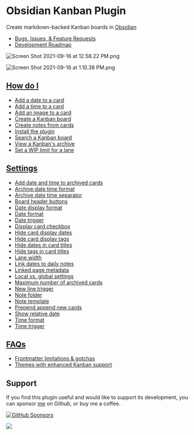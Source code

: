 # Obsidian Kanban Plugin

Create markdown-backed Kanban boards in [Obsidian](https://obsidian.md/)

- [Bugs, Issues, & Feature Requests](https://github.com/mgmeyers/obsidian-kanban/issues)
- [Development Roadmap](https://github.com/mgmeyers/obsidian-kanban/projects/1)

![Screen Shot 2021-09-16 at 12.58.22 PM.png](https://matthewmeye.rs/obsidian-kanban/Assets/Screen%20Shot%202021-09-16%20at%2012.58.22%20PM.png)

![Screen Shot 2021-09-16 at 1.10.38 PM.png](https://matthewmeye.rs/obsidian-kanban/Assets/Screen%20Shot%202021-09-16%20at%201.10.38%20PM.png)

## [How do I](https://matthewmeye.rs/obsidian-kanban/How%20do%20I/index)

- [Add a date to a card](https://matthewmeye.rs/obsidian-kanban/How%20do%20I/Add%20a%20date%20to%20a%20card)
- [Add a time to a card](https://matthewmeye.rs/obsidian-kanban/How%20do%20I/Add%20a%20time%20to%20a%20card)
- [Add an image to a card](https://matthewmeye.rs/obsidian-kanban/How%20do%20I/Add%20an%20image%20to%20a%20card)
- [Create a Kanban board](https://matthewmeye.rs/obsidian-kanban/How%20do%20I/Create%20a%20Kanban%20board)
- [Create notes from cards](https://matthewmeye.rs/obsidian-kanban/How%20do%20I/Create%20notes%20from%20cards)
- [Install the plugin](https://matthewmeye.rs/obsidian-kanban/How%20do%20I/Install%20the%20plugin)
- [Search a Kanban board](https://matthewmeye.rs/obsidian-kanban/How%20do%20I/Search%20a%20Kanban%20board)
- [View a Kanban's archive](https://matthewmeye.rs/obsidian-kanban/How%20do%20I/View%20a%20Kanban's%20archive)
- [Set a WIP limit for a lane](https://matthewmeye.rs/obsidian-kanban/Set%20a%20WIP%20limit%20for%20a%20lane)

## [Settings](https://matthewmeye.rs/obsidian-kanban/Settings/index)

- [Add date and time to archived cards](https://matthewmeye.rs/obsidian-kanban/Settings/Add%20date%20and%20time%20to%20archived%20cards)
- [Archive date time format](https://matthewmeye.rs/obsidian-kanban/Settings/Archive%20date%20time%20format)
- [Archive date time separator](https://matthewmeye.rs/obsidian-kanban/Settings/Archive%20date%20time%20separator)
- [Board header buttons](https://matthewmeye.rs/obsidian-kanban/Settings/Board%20header%20buttons)
- [Date display format](https://matthewmeye.rs/obsidian-kanban/Settings/Date%20display%20format)
- [Date format](https://matthewmeye.rs/obsidian-kanban/Settings/Date%20format)
- [Date trigger](https://matthewmeye.rs/obsidian-kanban/Settings/Date%20trigger)
- [Display card checkbox](https://matthewmeye.rs/obsidian-kanban/Settings/Display%20card%20checkbox)
- [Hide card display dates](https://matthewmeye.rs/obsidian-kanban/Settings/Hide%20card%20display%20dates)
- [Hide card display tags](https://matthewmeye.rs/obsidian-kanban/Settings/Hide%20card%20display%20tags)
- [Hide dates in card titles](https://matthewmeye.rs/obsidian-kanban/Settings/Hide%20dates%20in%20card%20titles)
- [Hide tags in card titles](https://matthewmeye.rs/obsidian-kanban/Settings/Hide%20tags%20in%20card%20titles)
- [Lane width](https://matthewmeye.rs/obsidian-kanban/Settings/Lane%20width)
- [Link dates to daily notes](https://matthewmeye.rs/obsidian-kanban/Settings/Link%20dates%20to%20daily%20notes)
- [Linked page metadata](https://matthewmeye.rs/obsidian-kanban/Settings/Linked%20page%20metadata)
- [Local vs. global settings](https://matthewmeye.rs/obsidian-kanban/Settings/Local%20vs.%20global%20settings)
- [Maximum number of archived cards](https://matthewmeye.rs/obsidian-kanban/Settings/Maximum%20number%20of%20archived%20cards)
- [New line trigger](https://matthewmeye.rs/obsidian-kanban/Settings/New%20line%20trigger)
- [Note folder](https://matthewmeye.rs/obsidian-kanban/Settings/Note%20folder)
- [Note template](https://matthewmeye.rs/obsidian-kanban/Settings/Note%20template)
- [Prepend append new cards](https://matthewmeye.rs/obsidian-kanban/Settings/Prepend%20append%20new%20cards)
- [Show relative date](https://matthewmeye.rs/obsidian-kanban/Settings/Show%20relative%20date)
- [Time format](https://matthewmeye.rs/obsidian-kanban/Settings/Time%20format)
- [Time trigger](https://matthewmeye.rs/obsidian-kanban/Settings/Time%20trigger)

## [FAQs](https://matthewmeye.rs/obsidian-kanban/FAQs/index)

- [Frontmatter limitations & gotchas](https://matthewmeye.rs/obsidian-kanban/FAQs/Frontmatter%20limitations%20&%20gotchas)
- [Themes with enhanced Kanban support](https://matthewmeye.rs/obsidian-kanban/FAQs/Themes%20with%20enhanced%20Kanban%20support)

## Support

If you find this plugin useful and would like to support its development, you can sponsor [me](https://github.com/mgmeyers) on Github, or buy me a coffee.

[![GitHub Sponsors](https://img.shields.io/github/sponsors/mgmeyers?label=Sponsor&logo=GitHub%20Sponsors&style=for-the-badge)](https://github.com/sponsors/mgmeyers)

<a href="https://www.buymeacoffee.com/mgme"><img src="https://img.buymeacoffee.com/button-api/?text=Buy me a coffee&emoji=&slug=mgme&button_colour=5F7FFF&font_colour=ffffff&font_family=Lato&outline_colour=000000&coffee_colour=FFDD00"></a>
